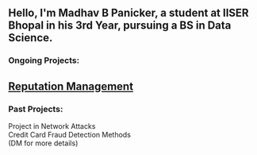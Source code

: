 ## Hello, I'm Madhav B Panicker, a student at IISER Bhopal in his 3rd Year, pursuing a BS in Data Science.
### Ongoing Projects:
[Reputation Management](https://github.com/madhavbpanicker/reputation-management)
-------------------------
### Past Projects:
Project in Network Attacks<br />
Credit Card Fraud Detection Methods<br />
(DM for more details)
